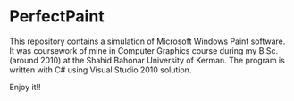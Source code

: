 # PerfectPaint

This repository contains a simulation of Microsoft Windows Paint software. It was coursework of mine in Computer Graphics course during my B.Sc. (around 2010) at the Shahid Bahonar University of Kerman. The program is written with C# using Visual Studio 2010 solution. 

Enjoy it!!
